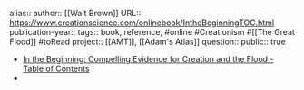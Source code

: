 alias::
author:: [[Walt Brown]] 
URL:: https://www.creationscience.com/onlinebook/IntheBeginningTOC.html
publication-year::
tags:: book, reference, #online #Creationism #[[The Great Flood]] #toRead 
project:: [[AMT]], [[Adam's Atlas]] 
question::
public:: true

- [In the Beginning: Compelling Evidence for Creation and the Flood - Table of Contents](https://www.creationscience.com/onlinebook/IntheBeginningTOC.html)
-